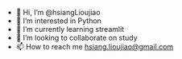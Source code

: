 - 👋 Hi, I’m @hsiangLioujiao
- 👀 I’m interested in Python
- 🌱 I’m currently learning streamlit
- 💞️ I’m looking to collaborate on study
- 📫 How to reach me hsiang.lioujiao@gmail.com

<!---
hsiangLioujiao/hsiangLioujiao is a ✨ special ✨ repository because its `README.md` (this file) appears on your GitHub profile.
You can click the Preview link to take a look at your changes.
--->
